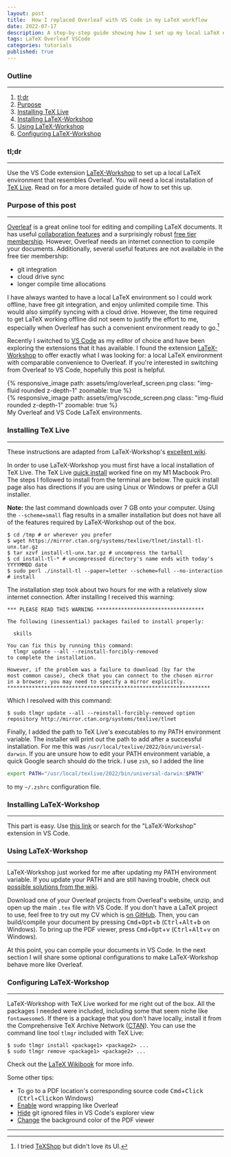 ```yaml
---
layout: post
title:  How I replaced Overleaf with VS Code in my LaTeX workflow
date: 2022-07-17
description: A step-by-step guide showing how I set up my local LaTeX environment.
tags: LaTeX Overleaf VSCode
categories: tutorials
published: true
---
```


### Outline
---
1. [tl;dr](#tldr)
2. [Purpose](#purpose)
3. [Installing TeX Live](#insttex)
4. [Installing LaTeX-Workshop](#instlat)
5. [Using LaTeX-Workshop](#uselat)
6. [Configuring LaTeX-Workshop](#conlat)

<a name="tldr"></a>
### tl;dr 
---
Use the VS Code extension [LaTeX-Workshop](https://marketplace.visualstudio.com/items?itemName=James-Yu.latex-workshop) to set up a local LaTeX environment that resembles Overleaf. You will need a local installation of [TeX Live](https://www.tug.org/texlive/). Read on for a more detailed guide of how to set this up.

<a name="purpose"></a>
### Purpose of this post 
---
[Overleaf](https://www.overleaf.com/) is a great online tool for editing and compiling LaTeX documents. It has useful [collaboration features](https://www.overleaf.com/learn/how-to/Can_multiple_authors_edit_the_same_file_at_the_same_time%3F) and a surprisingly robust [free tier membership](https://www.overleaf.com/user/subscription/plans). However, Overleaf needs an internet connection to compile your documents. Additionally, several useful features are not available in the free tier membership:

<ul>
    <li>git integration</li>
    <li>cloud drive sync</li>
    <li>longer compile time allocations</li>
</ul>

I have always wanted to have a local LaTeX environment so I could work offline, have free git integration, and enjoy unlimited compile time. This would also simplify syncing with a cloud drive. However, the time required to get LaTeX working offline did not seem to justify the effort to me, especially when Overleaf has such a convenient environment ready to go.[^1]

Recently I switched to [VS Code](https://code.visualstudio.com/) as my editor of choice and have been exploring the extensions that it has available. I found the extension [LaTeX-Workshop](https://marketplace.visualstudio.com/items?itemName=James-Yu.latex-workshop) to offer exactly what I was looking for: a local LaTeX environment with comparable convenience to Overleaf. If you're interested in switching from Overleaf to VS Code, hopefully this post is helpful.

[^1]: I tried [TeXShop](https://pages.uoregon.edu/koch/texshop/) but didn't love its UI. 

<div class="row mt-3">
    <div class="col-sm mt-3 mt-md-0">
        {% responsive_image path: assets/img/overleaf_screen.png class: "img-fluid rounded z-depth-1" zoomable: true %}
    </div>
    <div class="col-sm mt-3 mt-md-0">
        {% responsive_image path: assets/img/vscode_screen.png class: "img-fluid rounded z-depth-1" zoomable: true %}
    </div>
</div>
<div class="caption">
    My Overleaf and VS Code LaTeX environments.
</div>

<a name="insttex"></a>
### Installing TeX Live 
---
These instructions are adapted from LaTeX-Workshop's [excellent wiki](https://github.com/James-Yu/LaTeX-Workshop/wiki/Install#installation).

In order to use LaTeX-Workshop you must first have a local installation of TeX Live. The TeX Live [quick install](https://tug.org/texlive/quickinstall.html) worked fine on my M1 Macbook Pro.  The steps I followed to install from the terminal are below. The quick install page also has directions if you are using Linux or Windows or prefer a GUI installer.

**Note:** the last command downloads over 7 GB onto your computer. Using the `--scheme=small` flag results in a smaller installation but does not have all of the features required by LaTeX-Workshop out of the box.

```console
$ cd /tmp # or wherever you prefer
$ wget https://mirror.ctan.org/systems/texlive/tlnet/install-tl-unx.tar.gz
$ tar xzvf install-tl-unx.tar.gz # uncompress the tarball
$ cd install-tl-* # uncompressed directory's name ends with today's YYYYMMDD date
$ sudo perl ./install-tl --paper=letter --scheme=full --no-interaction # install
```

The installation step took about two hours for me with a relatively slow internet connection. After installing I received this warning:

```
*** PLEASE READ THIS WARNING ***********************************

The following (inessential) packages failed to install properly:

  skills

You can fix this by running this command:
  tlmgr update --all --reinstall-forcibly-removed
to complete the installation.

However, if the problem was a failure to download (by far the
most common cause), check that you can connect to the chosen mirror
in a browser; you may need to specify a mirror explicitly.
******************************************************************
```

Which I resolved with this command:

```console
$ sudo tlmgr update --all --reinstall-forcibly-removed option repository http://mirror.ctan.org/systems/texlive/tlnet
```

Finally, I added the path to TeX Live's executables to my PATH environment variable. The installer will print out the path to add after a successful installation. For me this was `/usr/local/texlive/2022/bin/universal-darwin`. If you are unsure how to edit your PATH environment variable, a quick Google search should do the trick. I use `zsh`, so I added the line 

```zsh
export PATH="/usr/local/texlive/2022/bin/universal-darwin:$PATH"
```

to my `~/.zshrc` configuration file.

<a name="instlat"></a>
### Installing LaTeX-Workshop
---
This part is easy. Use [this link](https://marketplace.visualstudio.com/items?itemName=James-Yu.latex-workshop) or search for the "LaTeX-Workshop" extension in VS Code.

<a name="uselat"></a>
### Using LaTeX-Workshop 
---
LaTeX-Workshop just worked for me after updating my PATH environment variable. If you update your PATH and are still having trouble, check out [possible solutions from the wiki](https://github.com/James-Yu/LaTeX-Workshop/wiki/Install#setting-path-environment-variable).

Download one of your Overleaf projects from Overleaf's website, unzip, and open up the main `.tex` file with VS Code. If you don't have a LaTeX project to use, feel free to try out my CV which is [on GitHub](https://github.com/markwang0/cv). Then, you can build/compile your document by pressing <kbd>Cmd</kbd>+<kbd>Opt</kbd>+<kbd>b</kbd> (<kbd>Ctrl</kbd>+<kbd>Alt</kbd>+<kbd>b</kbd> on Windows). To bring up the PDF viewer, press <kbd>Cmd</kbd>+<kbd>Opt</kbd>+<kbd>v</kbd> (<kbd>Ctrl</kbd>+<kbd>Alt</kbd>+<kbd>v</kbd> on Windows).

At this point, you can compile your documents in VS Code. In the next section I will share some optional configurations to make LaTeX-Workshop behave more like Overleaf.

<a name="conlat"></a>
### Configuring LaTeX-Workshop 
---

LaTeX-Workshop with TeX Live worked for me right out of the box. All the packages I needed were included, including some that seem niche like `fontawesome5`. If there is a package that you don't have locally, install it from the Comprehensive TeX Archive Network ([CTAN](https://www.ctan.org/search)). You can use the command line tool `tlmgr` included with TeX Live:

```console
$ sudo tlmgr install <package1> <package2> ...
$ sudo tlmgr remove <package1> <package2> ...
```

Check out the [LaTeX Wikibook](https://en.wikibooks.org/wiki/LaTeX/Installing_Extra_Packages) for more info.

Some other tips:

<ul>
    <li>To go to a PDF location's corresponding source code <kbd>Cmd</kbd>+<kbd>Click</kbd> (<kbd>Ctrl</kbd>+<kbd>Click</kbd>on Windows)</li>
    <li><a href="https://superuser.com/questions/1356139/enable-word-wrap-for-latex-files-only-in-vscode">Enable</a> word wrapping like Overleaf</li>
    <li><a href="https://marketplace.visualstudio.com/items?itemName=npxms.hide-gitignored">Hide</a> git ignored files in VS Code's explorer view</li>
    <li><a href="https://github.com/James-Yu/LaTeX-Workshop/wiki/View#color">Change</a> the background color of the PDF viewer</li>
</ul>

---